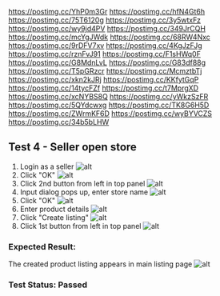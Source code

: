 https://postimg.cc/YhP0m3Gr
https://postimg.cc/hfN4Gt6h
https://postimg.cc/75T6120g
https://postimg.cc/3y5wtxFz
https://postimg.cc/wy9jd4PV
https://postimg.cc/349JrCQH
https://postimg.cc/mcYgJWdk
https://postimg.cc/68RW4Nxc
https://postimg.cc/9rDFV7xv
https://postimg.cc/4KgJzFJg
https://postimg.cc/rznFvJ91
https://postimg.cc/F1sHWq0F
https://postimg.cc/G8MdnLvL
https://postimg.cc/G83df88g
https://postimg.cc/T5pGRzcr
https://postimg.cc/McmztbTj
https://postimg.cc/xkn2kJRj
https://postimg.cc/KKfytGqP
https://postimg.cc/14tycFZf
https://postimg.cc/t7MprgXD
https://postimg.cc/xcNYBS8Q
https://postimg.cc/yWkzSzFR
https://postimg.cc/5QYdcwxg
https://postimg.cc/TK8G6H5D
https://postimg.cc/ZWrmKF6D
https://postimg.cc/wyBYVCZS
https://postimg.cc/34b5bLHW

## Test 4 - Seller open store
1. Login as a seller
![alt](https://postimg.cc/YhP0m3Gr)
2. Click "OK"
![alt](https://postimg.cc/hfN4Gt6h)
3. Click 2nd button from left in top panel
![alt](https://postimg.cc/75T6120g)
4. Input dialog pops up, enter store name
![alt](https://postimg.cc/3y5wtxFz)
5. Click "OK"
![alt](https://postimg.cc/wy9jd4PV)
6. Enter product details
![alt](https://postimg.cc/349JrCQH)
7. Click "Create listing"
![alt](https://postimg.cc/mcYgJWdk)
8. Click 1st button from left in top panel
![alt](https://postimg.cc/68RW4Nxc)

### Expected Result:
The created product listing appears in main listing page
![alt](https://postimg.cc/9rDFV7xv)

### Test Status: Passed
